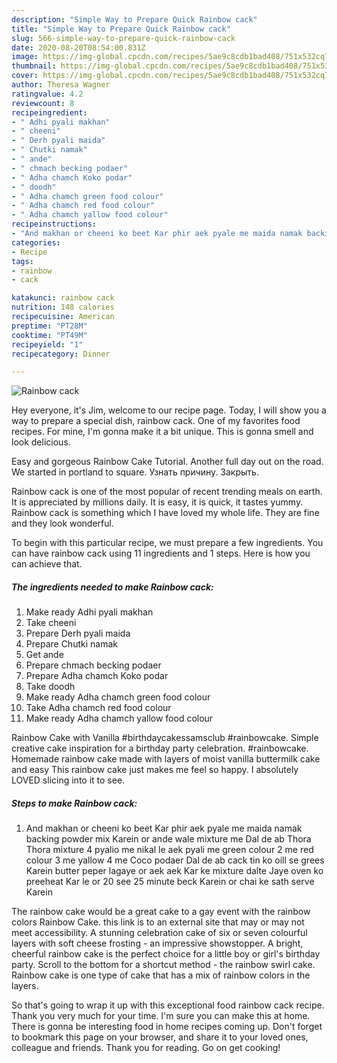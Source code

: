 ```yaml
---
description: "Simple Way to Prepare Quick Rainbow cack"
title: "Simple Way to Prepare Quick Rainbow cack"
slug: 566-simple-way-to-prepare-quick-rainbow-cack
date: 2020-08-20T08:54:00.831Z
image: https://img-global.cpcdn.com/recipes/5ae9c8cdb1bad408/751x532cq70/rainbow-cack-recipe-main-photo.jpg
thumbnail: https://img-global.cpcdn.com/recipes/5ae9c8cdb1bad408/751x532cq70/rainbow-cack-recipe-main-photo.jpg
cover: https://img-global.cpcdn.com/recipes/5ae9c8cdb1bad408/751x532cq70/rainbow-cack-recipe-main-photo.jpg
author: Theresa Wagner
ratingvalue: 4.2
reviewcount: 8
recipeingredient:
- " Adhi pyali makhan"
- " cheeni"
- " Derh pyali maida"
- " Chutki namak"
- " ande"
- " chmach becking podaer"
- " Adha chamch Koko podar"
- " doodh"
- " Adha chamch green food colour"
- " Adha chamch red food colour"
- " Adha chamch yallow food colour"
recipeinstructions:
- "And makhan or cheeni ko beet Kar phir aek pyale me maida namak backing powder mix Karein or ande wale mixture me Dal de ab Thora Thora mixture 4 pyalio me nikal le aek pyali me green colour 2 me red colour 3 me yallow 4 me Coco podaer Dal de ab cack tin ko oill se grees Karein butter peper lagaye or aek aek Kar ke mixture dalte Jaye oven ko preeheat Kar le or 20 see 25 minute beck Karein or chai ke sath serve Karein"
categories:
- Recipe
tags:
- rainbow
- cack

katakunci: rainbow cack 
nutrition: 148 calories
recipecuisine: American
preptime: "PT28M"
cooktime: "PT49M"
recipeyield: "1"
recipecategory: Dinner

---
```



![Rainbow cack](https://img-global.cpcdn.com/recipes/5ae9c8cdb1bad408/751x532cq70/rainbow-cack-recipe-main-photo.jpg)

Hey everyone, it's Jim, welcome to our recipe page. Today, I will show you a way to prepare a special dish, rainbow cack. One of my favorites food recipes. For mine, I'm gonna make it a bit unique. This is gonna smell and look delicious.

Easy and gorgeous Rainbow Cake Tutorial. Another full day out on the road. We started in portland to square. Узнать причину. Закрыть.

Rainbow cack is one of the most popular of recent trending meals on earth. It is appreciated by millions daily. It is easy, it is quick, it tastes yummy. Rainbow cack is something which I have loved my whole life. They are fine and they look wonderful.


To begin with this particular recipe, we must prepare a few ingredients. You can have rainbow cack using 11 ingredients and 1 steps. Here is how you can achieve that.

<!--inarticleads1-->

##### The ingredients needed to make Rainbow cack:

1. Make ready  Adhi pyali makhan
1. Take  cheeni
1. Prepare  Derh pyali maida
1. Prepare  Chutki namak
1. Get  ande
1. Prepare  chmach becking podaer
1. Prepare  Adha chamch Koko podar
1. Take  doodh
1. Make ready  Adha chamch green food colour
1. Take  Adha chamch red food colour
1. Make ready  Adha chamch yallow food colour


Rainbow Cake with Vanilla #birthdaycakessamsclub #rainbowcake. Simple creative cake inspiration for a birthday party celebration. #rainbowcake. Homemade rainbow cake made with layers of moist vanilla buttermilk cake and easy This rainbow cake just makes me feel so happy. I absolutely LOVED slicing into it to see. 

<!--inarticleads2-->

##### Steps to make Rainbow cack:

1. And makhan or cheeni ko beet Kar phir aek pyale me maida namak backing powder mix Karein or ande wale mixture me Dal de ab Thora Thora mixture 4 pyalio me nikal le aek pyali me green colour 2 me red colour 3 me yallow 4 me Coco podaer Dal de ab cack tin ko oill se grees Karein butter peper lagaye or aek aek Kar ke mixture dalte Jaye oven ko preeheat Kar le or 20 see 25 minute beck Karein or chai ke sath serve Karein


The rainbow cake would be a great cake to a gay event with the rainbow colors Rainbow Cake. this link is to an external site that may or may not meet accessibility. A stunning celebration cake of six or seven colourful layers with soft cheese frosting - an impressive showstopper. A bright, cheerful rainbow cake is the perfect choice for a little boy or girl&#39;s birthday party. Scroll to the bottom for a shortcut method - the rainbow swirl cake. Rainbow cake is one type of cake that has a mix of rainbow colors in the layers. 

So that's going to wrap it up with this exceptional food rainbow cack recipe. Thank you very much for your time. I'm sure you can make this at home. There is gonna be interesting food in home recipes coming up. Don't forget to bookmark this page on your browser, and share it to your loved ones, colleague and friends. Thank you for reading. Go on get cooking!
